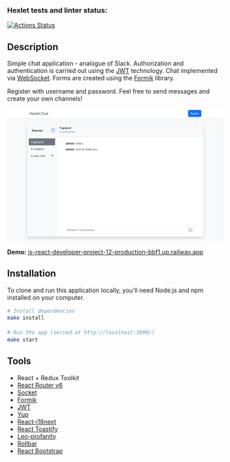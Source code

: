### Hexlet tests and linter status:
[![Actions Status](https://github.com/bushnastyaa/js-react-developer-project-12/workflows/hexlet-check/badge.svg)](https://github.com/bushnastyaa/js-react-developer-project-12/actions)

## Description

Simple chat application - analogue of Slack. Authorization and authentication is carried out using the [JWT](https://jwt.io/introduction) technology. Chat implemented via [WebSocket](https://developer.mozilla.org/en-US/docs/Web/API/WebSockets_API). Forms are created using the [Formik](https://www.npmjs.com/package/formik) library.

Register with username and password. Feel free to send messages and create your own channels!

![Chat image](app.png)

**Demo:** [js-react-developer-project-12-production-bbf1.up.railway.app](js-react-developer-project-12-production-bbf1.up.railway.app)

## Installation

To clone and run this application locally, you'll need Node.js and npm installed on your computer.

```bash
# Install dependencies
make install

# Run the app (served at http://localhost:3000/)
make start
```

## Tools

* React + Redux Toolkit
* [React Router v6](https://reactrouter.com/en/v6.3.0/api)
* [Socket](https://socket.io) 
* [Formik](https://www.npmjs.com/package/formik)
* [JWT](https://jwt.io/introduction)
* [Yup](https://github.com/jquense/yup)
* [React-i18next](https://react.i18next.com)
* [React Toastify](https://www.npmjs.com/package/react-toastify)
* [Leo-profanity](https://github.com/jojoee/leo-profanity)
* [Rollbar](https://rollbar.com)
* [React Bootstrap](https://github.com/react-bootstrap/react-bootstrap)
